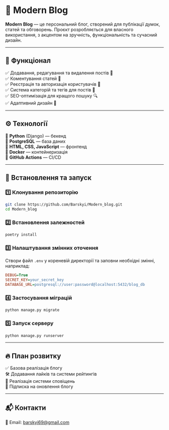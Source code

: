 # 📝 Modern Blog

**Modern Blog** — це персональний блог, створений для публікації думок, статей та обговорень. Проєкт розробляється для власного використання, з акцентом на зручність, функціональність та сучасний дизайн.

---

## 🚀 Функціонал
✅ Додавання, редагування та видалення постів 📝  
✅ Коментування статей 💬  
✅ Реєстрація та авторизація користувачів 🔐  
✅ Система категорій та тегів для постів 📌  
✅ SEO-оптимізація для кращого пошуку 🔍  
✅ Адаптивний дизайн 📱  

---

## ⚙️ Технології
🔹 **Python** (Django) — бекенд  
🔹 **PostgreSQL** — база даних  
🔹 **HTML, CSS, JavaScript** — фронтенд  
🔹 **Docker** — контейнеризація  
🔹 **GitHub Actions** — CI/CD  

---

## 📂 Встановлення та запуск

### 1️⃣ Клонування репозиторію
```bash
git clone https://github.com/Barskyi/Modern_blog.git
cd Modern_blog
```

### 2️⃣ Встановлення залежностей
```bash
poetry install
```

### 3️⃣ Налаштування змінних оточення
Створи файл `.env` у кореневій директорії та заповни необхідні змінні, наприклад:
```ini
DEBUG=True
SECRET_KEY=your_secret_key
DATABASE_URL=postgresql://user:password@localhost:5432/blog_db
```

### 4️⃣ Застосування міграцій
```bash
python manage.py migrate
```

### 5️⃣ Запуск серверу
```bash
python manage.py runserver
```

---

## 🔥 План розвитку
✅ Базова реалізація блогу  
🛠 Додавання лайків та системи рейтингів  
🔔 Реалізація системи сповіщень  
📧 Підписка на оновлення блогу  

---

## 📬 Контакти
📧 Email: barskyi69@gmail.com  

